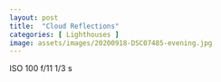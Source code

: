 ```yaml
---
layout: post
title:  "Cloud Reflections"
categories: [ Lighthouses ]
image: assets/images/20200918-DSC07485-evening.jpg
---
```


ISO 100
f/11
1/3 s
